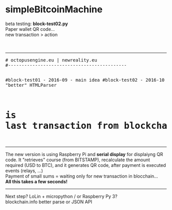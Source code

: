 # simpleBitcoinMachine

beta testing: <b>block-test02.py</b><br />
Paper wallet QR code...<br />
new transaction > action<br />
<br /><br />
<hr />
<pre>
# octopusengine.eu | newreality.eu
#--------------------------------------------

#block-test01 - 2016-09 - main idea
#block-test02 - 2016-10 - "better" HTMLParser

# is last transaction from blockchain.info today? yes > action
</pre>
<hr />

The new version is using Raspberry Pi and <b>serial display</b> for displaiyng QR code.
It "retrieves" course (from BITSTAMP), recalculate the amount required (USD to BTC), and it generates QR code,
after payment is executed events (relays, ...)<br />
Payment of small sums = waiting only for new transaction in blocchain...<br />
<b>All this takes a few seconds!</b><br />
<hr />
Next step? LoLin + micropython / or Raspberry Py 3?<br />
blockchain.info better parse or JSON API<br />


